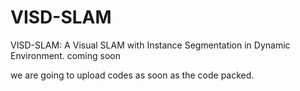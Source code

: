 # VISD-SLAM
VISD-SLAM: A Visual SLAM with Instance Segmentation in Dynamic Environment. coming soon

we are going to upload codes as soon as the code packed.
